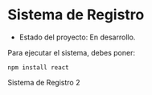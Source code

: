 <h1> Sistema de Registro</h1>

- Estado del proyecto: En desarrollo.

Para ejecutar el sistema, debes poner:

```npm install react```

Sistema de Registro 2
